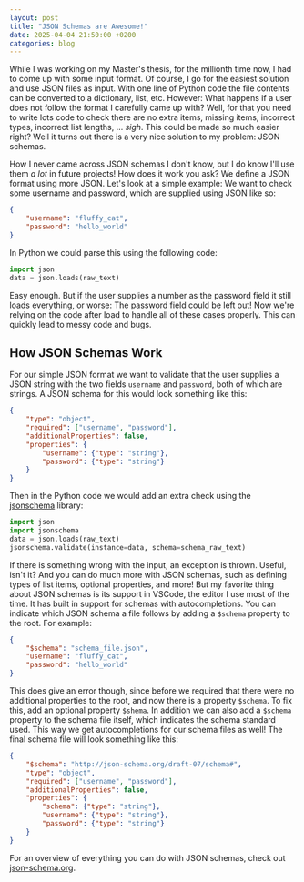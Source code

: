 ```yaml
---
layout: post
title: "JSON Schemas are Awesome!"
date: 2025-04-04 21:50:00 +0200
categories: blog
---
```


While I was working on my Master's thesis, for the millionth time now, I had to come up with some input format. Of course, I go for the easiest solution and use JSON files as input. With one line of Python code the file contents can be converted to a dictionary, list, etc. However: What happens if a user does not follow the format I carefully came up with? Well, for that you need to write lots code to check there are no extra items, missing items, incorrect types, incorrect list lengths, ... *sigh*. This could be made so much easier right? Well it turns out there is a very nice solution to my problem: JSON schemas.

How I never came across JSON schemas I don't know, but I do know I'll use them *a lot* in future projects! How does it work you ask? We define a JSON format using more JSON. Let's look at a simple example: We want to check some username and password, which are supplied using JSON like so:
```json
{
    "username": "fluffy_cat",
    "password": "hello_world"
}
```
In Python we could parse this using the following code:
```py
import json
data = json.loads(raw_text)
```
Easy enough. But if the user supplies a number as the password field it still loads everything, or worse: The password field could be left out! Now we're relying on the code after load to handle all of these cases properly. This can quickly lead to messy code and bugs.

## How JSON Schemas Work

For our simple JSON format we want to validate that the user supplies a JSON string with the two fields `username` and `password`, both of which are strings. A JSON schema for this would look something like this:
```json
{
    "type": "object",
    "required": ["username", "password"],
    "additionalProperties": false,
    "properties": {
        "username": {"type": "string"},
        "password": {"type": "string"}
    }
}
```
Then in the Python code we would add an extra check using the [jsonschema] library:
```py
import json
import jsonschema
data = json.loads(raw_text)
jsonschema.validate(instance=data, schema=schema_raw_text)
```
If there is something wrong with the input, an exception is thrown. Useful, isn't it? And you can do much more with JSON schemas, such as defining types of list items, optional properties, and more! But my favorite thing about JSON schemas is its support in VSCode, the editor I use most of the time. It has built in support for schemas with autocompletions. You can indicate which JSON schema a file follows by adding a `$schema` property to the root. For example:
```json
{
    "$schema": "schema_file.json",
    "username": "fluffy_cat",
    "password": "hello_world"
}
```
This does give an error though, since before we required that there were no additional properties to the root, and now there is a property `$schema`. To fix this, add an optional property `$shema`. In addition we can also add a `$schema` property to the schema file itself, which indicates the schema standard used. This way we get autocompletions for our schema files as well! The final schema file will look something like this:
```json
{
    "$schema": "http://json-schema.org/draft-07/schema#",
    "type": "object",
    "required": ["username", "password"],
    "additionalProperties": false,
    "properties": {
        "schema": {"type": "string"},
        "username": {"type": "string"},
        "password": {"type": "string"}
    }
}
```
For an overview of everything you can do with JSON schemas, check out [json-schema.org].

[jsonschema]: https://pypi.org/project/jsonschema/
[json-schema.org]: https://json-schema.org/
